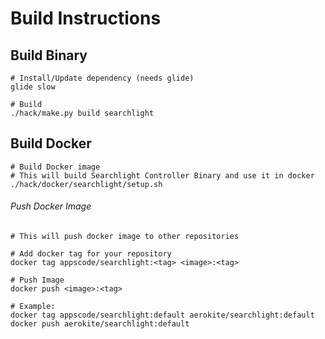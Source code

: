 # Build Instructions

## Build Binary
```
# Install/Update dependency (needs glide)
glide slow

# Build
./hack/make.py build searchlight
```

## Build Docker
```
# Build Docker image
# This will build Searchlight Controller Binary and use it in docker
./hack/docker/searchlight/setup.sh
```

###### Push Docker Image
```
# This will push docker image to other repositories

# Add docker tag for your repository
docker tag appscode/searchlight:<tag> <image>:<tag>

# Push Image
docker push <image>:<tag>

# Example:
docker tag appscode/searchlight:default aerokite/searchlight:default
docker push aerokite/searchlight:default
```
